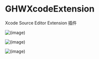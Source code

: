 # GHWXcodeExtension
Xcode Source Editor Extension 插件

![(image)](https://github.com/guohongwei719/GHWXcodeExtension/blob/master/resources/addLazyCode.gif)

![(image)](https://github.com/guohongwei719/GHWXcodeExtension/blob/master/resources/initView.gif)

![(image)](https://github.com/guohongwei719/GHWXcodeExtension/blob/master/resources/sortImport.gif)